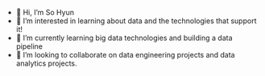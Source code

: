 - 👋 Hi, I’m So Hyun
- 👀 I’m interested in learning about data and the technologies that support it! 
- 🌱 I’m currently learning big data technologies and building a data pipeline 
- 💞️ I’m looking to collaborate on data engineering projects and data analytics projects. 

<!---
shkim1211/shkim1211 is a ✨ special ✨ repository because its `README.md` (this file) appears on your GitHub profile.
You can click the Preview link to take a look at your changes.
--->
